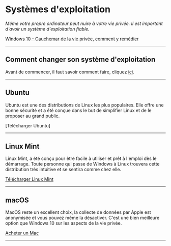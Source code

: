 # Systèmes d'exploitation

*Même votre propre ordinateur peut nuire à votre vie privée. Il est important d'avoir un système d'exploitation fiable.*

[Windows 10 - Cauchemar de la vie privée, comment y remédier](/w10.md)

---

## Comment changer son système d'exploitation

Avant de commencer, il faut savoir comment faire, cliquez [ici](https://www.youtube.com/watch?v=kZS84ctzii8).

---

## Ubuntu

Ubuntu est une des distributions de Linux les plus populaires. Elle offre une bonne sécurité et a été conçue dans le but de simplifier Linux et de le proposer au grand public. 

[Télécharger Ubuntu]

---

## Linux Mint

Linux Mint, a été conçu pour être facile à utiliser et prêt à l'emploi dès le démarrage. Toute personne qui passe de Windows à Linux trouvera cette distribution très intuitive et se sentira comme chez elle.

[Télécharger Linux Mint](https://linuxmint.com)

---

## macOS

MacOS reste un excellent choix, la collecte de données par Apple est anonymisée et vous pouvez même la désactiver. C'est une bien meilleure option que Windows 10 sur les aspects de la vie privée.

[Acheter un Mac](https://www.apple.com/fr/)

---
